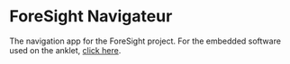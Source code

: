 # ForeSight Navigateur

The navigation app for the ForeSight project. For the embedded software used on the anklet, [click here](https://google.com).
